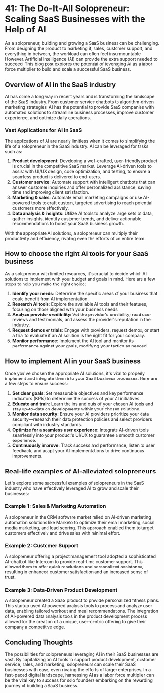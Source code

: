 # 41: The Do-It-All Solopreneur: Scaling SaaS Businesses with the Help of AI

As a solopreneur, building and growing a SaaS business can be challenging. From designing the product to marketing it, sales, customer support, and everything in between, the workload can often feel insurmountable. However, Artificial Intelligence (AI) can provide the extra support needed to succeed. This blog post explores the potential of leveraging AI as a labor force multiplier to build and scale a successful SaaS business.

## Overview of AI in the SaaS industry

AI has come a long way in recent years and is transforming the landscape of the SaaS industry. From customer service chatbots to algorithm-driven marketing strategies, AI has the potential to provide SaaS companies with automated solutions to streamline business processes, improve customer experience, and optimize daily operations.

### Vast Applications for AI in SaaS

The applications of AI are nearly limitless when it comes to simplifying the life of a solopreneur in the SaaS industry. AI can be leveraged for tasks such as:

1. **Product development**: Developing a well-crafted, user-friendly product is crucial in the competitive SaaS market. Leverage AI-driven tools to assist with UI/UX design, code optimization, and testing, to ensure a seamless product is delivered to end-users.
2. **Customer service**: Automate support with intelligent chatbots that can answer customer inquiries and offer personalized assistance, saving time and improving client satisfaction.
3. **Marketing & sales**: Automate email marketing campaigns or use AI-powered tools to craft custom, targeted advertising to reach potential customers more effectively.
4. **Data analysis & insights**: Utilize AI tools to analyze large sets of data, gather insights, identify customer trends, and deliver actionable recommendations to boost your SaaS business growth.

With the appropriate AI solutions, a solopreneur can multiply their productivity and efficiency, rivaling even the efforts of an entire team.

## How to choose the right AI tools for your SaaS business

As a solopreneur with limited resources, it's crucial to decide which AI solutions to implement with your budget and goals in mind. Here are a few steps to help you make the right choice:

1. **Identify your needs**: Determine the specific areas of your business that could benefit from AI implementation.
2. **Research AI tools**: Explore the available AI tools and their features, focusing on those aligned with your business needs.
3. **Analyze provider credibility**: Vet the provider's credibility; read user reviews and testimonials, and assess the provider's reputation in the industry.
4. **Request demos or trials**: Engage with providers, request demos, or start a trial to evaluate if an AI solution is the right fit for your company.
5. **Monitor performance**: Implement the AI tool and monitor its performance against your goals, modifying your tactics as needed.

## How to implement AI in your SaaS business

Once you've chosen the appropriate AI solutions, it's vital to properly implement and integrate them into your SaaS business processes. Here are a few steps to ensure success:

1. **Set clear goals**: Set measurable objectives and key performance indicators (KPIs) to determine the success of your AI initiatives.
2. **Educate and train**: Learn the ins and outs of your chosen AI tools and stay up-to-date on developments within your chosen solutions.
3. **Monitor data security**: Ensure your AI providers prioritize your data security—research their data protection policies and select providers compliant with industry standards.
4. **Optimize for a seamless user experience**: Integrate AI-driven tools seamlessly into your product's UI/UX to guarantee a smooth customer experience.
5. **Continuously improve**: Track success and performance, listen to user feedback, and adapt your AI implementations to drive continuous improvements.

## Real-life examples of AI-alleviated solopreneurs

Let's explore some successful examples of solopreneurs in the SaaS industry who have effectively leveraged AI to grow and scale their businesses:

### Example 1: Sales & Marketing Automation

A solopreneur in the CRM software market relied on AI-driven marketing automation solutions like Marketo to optimize their email marketing, social media marketing, and lead scoring. This approach enabled them to target customers effectively and drive sales with minimal effort.

### Example 2: Customer Support

A solopreneur offering a project management tool adopted a sophisticated AI-chatbot like Intercom to provide real-time customer support. This allowed them to offer quick resolutions and personalized assistance, resulting in enhanced customer satisfaction and an increased sense of trust.

### Example 3: Data-Driven Product Development

A solopreneur created a SaaS product to provide personalized fitness plans. This startup used AI-powered analysis tools to process and analyze user data, enabling tailored workout and meal recommendations. The integration of AI-powered data analysis tools in the product development process allowed for the creation of a unique, user-centric offering to give their company a competitive edge.

## Concluding Thoughts

The possibilities for solopreneurs leveraging AI in their SaaS businesses are vast. By capitalizing on AI tools to support product development, customer service, sales, and marketing, solopreneurs can scale their SaaS businesses with ease, even rivaling the efforts of larger enterprises. In a fast-paced digital landscape, harnessing AI as a labor force multiplier can be the vital key to success for solo founders embarking on the rewarding journey of building a SaaS business.